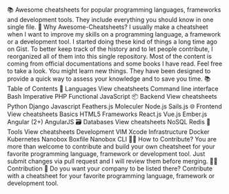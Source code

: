 📚 Awesome cheatsheets for popular programming languages, frameworks and development tools. They include everything you should know in one single file. 🤔 Why Awesome-Cheatsheets? I usually make a cheatsheet when I want to improve my skills on a programming language, a framework or a development tool. I started doing these kind of things a long time ago on Gist. To better keep track of the history and to let people contribute, I reorganized all of them into this single repository. Most of the content is coming from official documentations and some books I have read. Feel free to take a look. You might learn new things. They have been designed to provide a quick way to assess your knowledge and to save you time. 📚 Table of Contents 📃 Languages View cheatsheets Command line interface Bash Imperative PHP Functional JavaScript 📦 Backend View cheatsheets Python Django Javascript Feathers.js Moleculer Node.js Sails.js 🌐 Frontend View cheatsheets Basics HTML5 Frameworks React.js Vue.js Ember.js Angular (2+) AngularJS 🗃️ Databases View cheatsheets NoSQL Redis 🔧 Tools View cheatsheets Development VIM Xcode Infrastructure Docker Kubernetes Nanobox Boxfile Nanobox CLI 🙌🏼 How to Contribute? You are more than welcome to contribute and build your own cheatsheet for your favorite programming language, framework or development tool. Just submit changes via pull request and I will review them before merging. 🙏🏻 Contribution 👋 Do you want your company to be listed there? Contribute with a cheatsheet for your favorite programming language, framework or development tool.